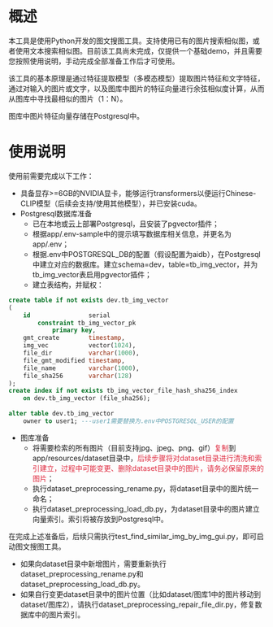 # 概述
本工具是使用Python开发的图文搜图工具。支持使用已有的图片搜索相似图，或者使用文本搜索相似图。目前该工具尚未完成，仅提供一个基础demo，并且需要您按照使用说明，手动完成全部准备工作后才可使用。

该工具的基本原理是通过特征提取模型（多模态模型）提取图片特征和文字特征，通过对输入的图片或文字，以及图库中图片的特征向量进行余弦相似度计算，从而从图库中寻找最相似的图片（1：N）。

图库中图片特征向量存储在Postgresql中。


# 使用说明
使用前需要完成以下工作：

+ 具备显存>=6GB的NVIDIA显卡，能够运行transformers以便运行Chinese-CLIP模型（后续会支持/使用其他模型），并已安装cuda。
+ Postgresql数据库准备
    - 已在本地或云上部署Postgresql，且安装了pgvector插件；
    - 根据app/.env-sample中的提示填写数据库相关信息，并更名为app/.env；
    - 根据.env中POSTGRESQL_DB的配置（假设配置为aidb），在Postgresql中建立对应的数据库。建立schema=dev，table=tb_img_vector，并为tb_img_vector表启用pgvector插件；
    - 建立表结构，并赋权：

```sql
create table if not exists dev.tb_img_vector
(
    id                serial
        constraint tb_img_vector_pk
            primary key,
    gmt_create        timestamp,
    img_vec           vector(1024),
    file_dir          varchar(1000),
    file_gmt_modified timestamp,
    file_name         varchar(1000),
    file_sha256       varchar(128)
);
create index if not exists tb_img_vector_file_hash_sha256_index
    on dev.tb_img_vector (file_sha256);
    
alter table dev.tb_img_vector
    owner to user1; ---user1需要替换为.env中POSTGRESQL_USER的配置


```

+ 图库准备
    - 将需要检索的所有图片（目前支持jpg、jpeg、png、gif）<font style="color:#DF2A3F;">复制</font>到app/resources/dataset目录中，<font style="color:#DF2A3F;">后续步骤将对dataset目录进行清洗和索引建立，过程中可能变更、删除dataset目录中的图片，请务必保留原来的图片</font>；
    - 执行dataset_preprocessing_rename.py，将dataset目录中的图片统一命名；
    - 执行dataset_preprocessing_load_db.py，为dataset目录中的图片建立向量索引。索引将被存放到Postgresql中。

在完成上述准备后，后续只需执行test_find_similar_img_by_img_gui.py，即可启动图文搜图工具。

+ 如果向dataset目录中新增图片，需要重新执行dataset_preprocessing_rename.py和dataset_preprocessing_load_db.py。
+ 如果自行变更dataset目录中的图片位置（比如dataset/图库1中的图片移动到dataset/图库2），请执行dataset_preprocessing_repair_file_dir.py，修复数据库中的图片索引。



